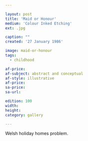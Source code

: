 ```yaml
---

layout: post
title: 'Maid or Honour'
medium: 'Colour Inked Etching'
ext: .jpg

caption: ""
created: '27 January 1986'

image: maid-or-honour
tags:
  - childhood

af-price:
af-subject: abstract and conceptual
af-style: illustrative
af-price:
sa-price:
sa-url:

edition: 100
width:
height:
category: gallery

---
```


Welsh holiday homes problem.
